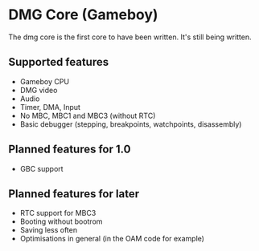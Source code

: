 <!-- README.md --- 
;; 
;; Filename: README.md
;; Author: Louise <louise>
;; Created: Tue Dec 26 11:53:56 2017 (+0100)
;; Last-Updated: Thu Dec 28 01:33:28 2017 (+0100)
;;           By: Louise <louise>
 -->
 
# DMG Core (Gameboy)

The dmg core is the first core to have been written. It's still being written.

## Supported features

 - Gameboy CPU
 - DMG video
 - Audio
 - Timer, DMA, Input
 - No MBC, MBC1 and MBC3 (without RTC)
 - Basic debugger (stepping, breakpoints, watchpoints, disassembly)
 
## Planned features for 1.0

 - GBC support
 
## Planned features for later

 - RTC support for MBC3
 - Booting without bootrom
 - Saving less often
 - Optimisations in general (in the OAM code for example)
